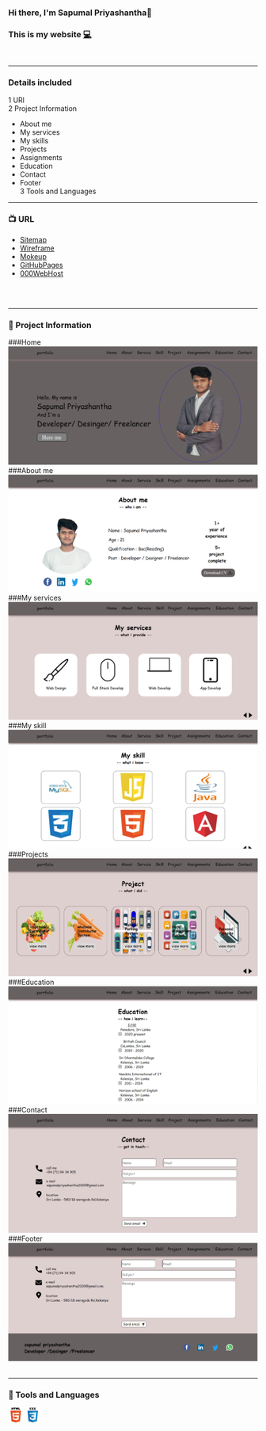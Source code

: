 ### Hi there, I'm Sapumal Priyashantha👋 
### This is my website [💻][website]
[website]: https://sapumalpriyashantha.000webhostapp.com
<br />

---
### Details included
1 URl<br/>
2 Project Information<br/>
- About me <br/>
- My services <br/>
- My skills <br/>
- Projects <br/>
- Assignments <br/>
- Education <br/>
- Contact <br/>
- Footer <br/> 
3 Tools and Languages
---

### 📺 URL
- [Sitemap](https://www.gloomaps.com/W3p9mCZofK)
- [Wireframe](https://wireframe.cc/DDOxc3)
- [Mokeup](https://www.figma.com/file/AjOsUb7DMrQ22R6eXq5ajZ/Untitled?node-id=0%3A1)
- [GitHubPages](https://sapumalpriyashantha.github.io/MyProfile/)
- [000WebHost](https://sapumalpriyashantha.000webhostapp.com/)

<br />
<br />

---

### 📕 Project Information
###Home
![Image of Home](assets/website%20screen%20shots/HeaderAndHome.PNG)
###About me
![Image of AboutMe](assets/website%20screen%20shots/AboutMe.PNG)
###My services
![Image of MyServices](assets/website%20screen%20shots/Services.PNG)
###My skill
![Image of MySkill](assets/website%20screen%20shots/Skill.PNG)
###Projects
![Image of Projects](assets/website%20screen%20shots/Project.PNG)
###Education
![Image of Projects](assets/website%20screen%20shots/Education.PNG)
###Contact
![Image of Projects](assets/website%20screen%20shots/Contact.PNG)
###Footer
![Image of Projects](assets/website%20screen%20shots/footer.PNG)
<br />
<br />

---

### 🎨 Tools and Languages
<img  alt="HTML5" width="30px" src="https://raw.githubusercontent.com/github/explore/80688e429a7d4ef2fca1e82350fe8e3517d3494d/topics/html/html.png" />
<img  alt="CSS" width="30px" src="https://raw.githubusercontent.com/github/explore/80688e429a7d4ef2fca1e82350fe8e3517d3494d/topics/css/css.png" />